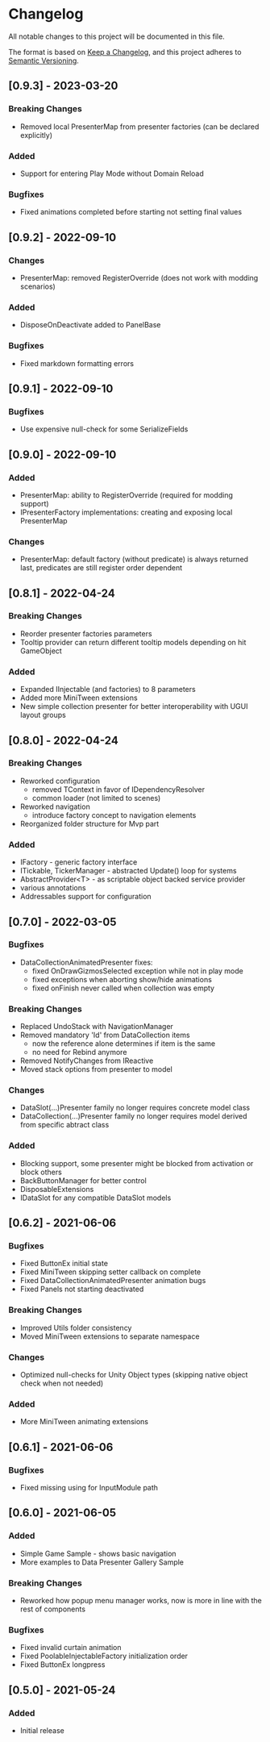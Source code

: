 # Changelog
All notable changes to this project will be documented in this file.

The format is based on [Keep a Changelog](https://keepachangelog.com/en/1.0.0/),
and this project adheres to [Semantic Versioning](https://semver.org/spec/v2.0.0.html).

## [0.9.3] - 2023-03-20
### Breaking Changes
- Removed local PresenterMap from presenter factories (can be declared explicitly)
### Added
- Support for entering Play Mode without Domain Reload
### Bugfixes
- Fixed animations completed before starting not setting final values

## [0.9.2] - 2022-09-10
### Changes
- PresenterMap: removed RegisterOverride (does not work with modding scenarios)
### Added
- DisposeOnDeactivate added to PanelBase
### Bugfixes
- Fixed markdown formatting errors

## [0.9.1] - 2022-09-10
### Bugfixes
- Use expensive null-check for some SerializeFields

## [0.9.0] - 2022-09-10
### Added
- PresenterMap: ability to RegisterOverride (required for modding support)
- IPresenterFactory implementations: creating and exposing local PresenterMap
### Changes
- PresenterMap: default factory (without predicate) is always returned last, predicates are still register order dependent

## [0.8.1] - 2022-04-24
### Breaking Changes
- Reorder presenter factories parameters
- Tooltip provider can return different tooltip models depending on hit GameObject 
### Added
- Expanded IInjectable (and factories) to 8 parameters
- Added more MiniTween extensions
- New simple collection presenter for better interoperability with UGUI layout groups
 
## [0.8.0] - 2022-04-24
### Breaking Changes
- Reworked configuration
  - removed TContext in favor of IDependencyResolver
  - common loader (not limited to scenes)
- Reworked navigation
  - introduce factory concept to navigation elements
- Reorganized folder structure for Mvp part
### Added
- IFactory - generic factory interface
- ITickable, TickerManager - abstracted Update() loop for systems
- AbstractProvider\<T\> - as scriptable object backed service provider
- various annotations
- Addressables support for configuration

## [0.7.0] - 2022-03-05
### Bugfixes
- DataCollectionAnimatedPresenter fixes:
  - fixed OnDrawGizmosSelected exception while not in play mode
  - fixed exceptions when aborting show/hide animations
  - fixed onFinish never called when collection was empty
### Breaking Changes
- Replaced UndoStack with NavigationManager
- Removed mandatory 'Id' from DataCollection items
  - now the reference alone determines if item is the same
  - no need for Rebind anymore
- Removed NotifyChanges from IReactive
- Moved stack options from presenter to model
### Changes
- DataSlot(...)Presenter family no longer requires concrete model class
- DataCollection(...)Presenter family no longer requires model derived from specific abtract class
### Added
- Blocking support, some presenter might be blocked from activation or block others
- BackButtonManager for better control
- DisposableExtensions
- IDataSlot for any compatible DataSlot models

## [0.6.2] - 2021-06-06
### Bugfixes
- Fixed ButtonEx initial state
- Fixed MiniTween skipping setter callback on complete
- Fixed DataCollectionAnimatedPresenter animation bugs
- Fixed Panels not starting deactivated
### Breaking Changes
- Improved Utils folder consistency
- Moved MiniTween extensions to separate namespace
### Changes
- Optimized null-checks for Unity Object types (skipping native object check when not needed)
### Added
- More MiniTween animating extensions

## [0.6.1] - 2021-06-06
### Bugfixes
- Fixed missing using for InputModule path

## [0.6.0] - 2021-06-05
### Added
- Simple Game Sample - shows basic navigation
- More examples to Data Presenter Gallery Sample
### Breaking Changes
- Reworked how popup menu manager works, now is more in line with the rest of components
### Bugfixes
- Fixed invalid curtain animation
- Fixed PoolableInjectableFactory initialization order
- Fixed ButtonEx longpress

## [0.5.0] - 2021-05-24
### Added
- Initial release